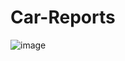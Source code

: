 # Car-Reports
![image](https://github.com/user-attachments/assets/dfbc562e-a0d5-4314-869a-2a858de00aa1)
